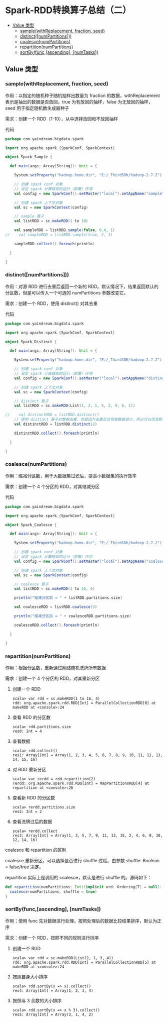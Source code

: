 # Spark-RDD转换算子总结（二）

  - [Value 类型](#value-%E7%B1%BB%E5%9E%8B)
    - [sample(withReplacement, fraction, seed)](#samplewithreplacement-fraction-seed)
    - [distinct([numPartitions]))](#distinctnumpartitions)
    - [coalesce(numPartitions)](#coalescenumpartitions)
    - [repartition(numPartitions)](#repartitionnumpartitions)
    - [sortBy(func,[ascending], [numTasks])](#sortbyfuncascending-numtasks)

## Value 类型

### sample(withReplacement, fraction, seed)

作用：以指定的随机种子随机抽样出数量为 fraction 的数据，withReplacement 表示是抽出的数据是否放回，true 为有放回的抽样，false 为无放回的抽样，seed 用于指定随机数生成器种子

需求：创建一个 RDD（1-10），从中选择放回和不放回抽样

代码
```scala
package com.yaindream.bigdata.spark

import org.apache.spark.{SparkConf, SparkContext}

object Spark_Sample {

  def main(args: Array[String]): Unit = {

    System.setProperty("hadoop.home.dir", "E:/_ThirdSDK/hadoop-2.7.2")

    // 创建 spark conf 对象
    // 设定 spark 计算框架的运行（部署）环境
    val config = new SparkConf().setMaster("local").setAppName("sample")

    // 创建 spark 上下文对象
    val sc = new SparkContext(config)

    // sample 算子
    val listRDD = sc.makeRDD(1 to 10)

    val sampleRDD = listRDD.sample(false, 0.4, 1)
//    val sampleRDD = listRDD.sample(true, 2, 1)

    sampleRDD.collect().foreach(println)

  }

}
```

### distinct([numPartitions]))

作用：对源 RDD 进行去重后返回一个新的 RDD。默认情况下，结果返回默认的分区数，但是可以传入一个可选的 numPartitions 参数改变它。

需求：创建一个 RDD，使用 distinct() 对其去重

代码
```scala
package com.yaindream.bigdata.spark

import org.apache.spark.{SparkConf, SparkContext}

object Spark_Distinct {

  def main(args: Array[String]): Unit = {

    System.setProperty("hadoop.home.dir", "E:/_ThirdSDK/hadoop-2.7.2")

    // 创建 spark conf 对象
    // 设定 spark 计算框架的运行（部署）环境
    val config = new SparkConf().setMaster("local").setAppName("distinct")

    // 创建 spark 上下文对象
    val sc = new SparkContext(config)

    // distinct 算子
    val listRDD = sc.makeRDD(List(1, 2, 1, 5, 2, 9, 6, 1))

//    val distinctRDD = listRDD.distinct()
    // 使用 distinct 算子对数据去重，但是因为去重后会导致数据减少，所以可以改变默认的分区数量
    val distinctRDD = listRDD.distinct(2)

    distinctRDD.collect().foreach(println)

  }

}
```

### coalesce(numPartitions)

作用：缩减分区数，用于大数据集过滤后，提高小数据集的执行效率

需求：创建一个 4 个分区的 RDD，对其缩减分区

代码
```scala
package com.yaindream.bigdata.spark

import org.apache.spark.{SparkConf, SparkContext}

object Spark_Coalesce {

  def main(args: Array[String]): Unit = {

    System.setProperty("hadoop.home.dir", "E:/_ThirdSDK/hadoop-2.7.2")

    // 创建 spark conf 对象
    // 设定 spark 计算框架的运行（部署）环境
    val config = new SparkConf().setMaster("local").setAppName("coalesce")

    // 创建 spark 上下文对象
    val sc = new SparkContext(config)

    // coalesce 算子
    val listRDD = sc.makeRDD(1 to 16, 4)

    println("缩减分区前 = " + listRDD.partitions.size)

    val coalesceRDD = listRDD.coalesce(3)

    println("缩减分区后 = " + coalesceRDD.partitions.size)

    coalesceRDD.collect().foreach(println)

  }

}
```

### repartition(numPartitions)

作用：根据分区数，重新通过网络随机洗牌所有数据

需求：创建一个 4 个分区的 RDD，对其重新分区

1. 创建一个 RDD
    ```
    scala> var rdd = sc.makeRDD(1 to 16, 4)
    rdd: org.apache.spark.rdd.RDD[Int] = ParallelCollectionRDD[0] at makeRDD at <console>:24
    ```

2. 查看 RDD 的分区数
    ```
    scala> rdd.partitions.size
    res0: Int = 4
    ```

3. 查看数据
    ```
    scala> rdd.collect()
    res1: Array[Int] = Array(1, 2, 3, 4, 5, 6, 7, 8, 9, 10, 11, 12, 13, 14, 15, 16) 
    ```

4. 对 RDD 重新分区
    ```
    scala> var rerdd = rdd.repartition(2)
    rerdd: org.apache.spark.rdd.RDD[Int] = MapPartitionsRDD[4] at repartition at <console>:26
    ```

5. 查看新 RDD 的分区数
    ```
    scala> rerdd.partitions.size
    res2: Int = 2
    ```

6. 查看洗牌过后的数据
    ```
    scala> rerdd.collect
    res3: Array[Int] = Array(1, 3, 5, 7, 9, 11, 13, 15, 2, 4, 6, 8, 10, 12, 14, 16)
    ```

coalesce 和 repartition 的区别

coalesce 重新分区，可以选择是否进行 shuffle 过程。由参数 shuffle: Boolean = false/true 决定。

repartition 实际上是调用的 coalesce，默认是进行 shuffle 的。源码如下：
```scala
def repartition(numPartitions: Int)(implicit ord: Ordering[T] = null): RDD[T] = withScope {
  coalesce(numPartitions, shuffle = true)
}
```

### sortBy(func,[ascending], [numTasks])

作用；使用 func 先对数据进行处理，按照处理后的数据比较结果排序，默认为正序

需求：创建一个 RDD，按照不同的规则进行排序

1. 创建一个 RDD
    ```
    scala> var rdd = sc.makeRDD(List(2, 1, 3, 4))
    rdd: org.apache.spark.rdd.RDD[Int] = ParallelCollectionRDD[5] at makeRDD at <console>:24
    ```

2. 按照自身大小排序
    ```
    scala> rdd.sortBy(x => x).collect()
    res4: Array[Int] = Array(1, 2, 3, 4)
    ```

3. 按照与 3 余数的大小排序
    ```
    scala> rdd.sortBy(x => x % 3).collect()
    res5: Array[Int] = Array(3, 1, 4, 2)
    ```